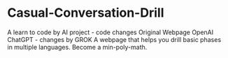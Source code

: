 # Casual-Conversation-Drill
A learn to code by AI project -  code changes
Original Webpage OpenAI ChatGPT  - changes by GROK
A  webpage that helps you drill basic phases in multiple languages. Become a min-poly-math.
